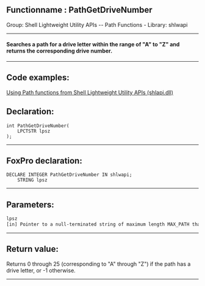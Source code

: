 <link rel="stylesheet" type="text/css" href="../../css/win32api.css">  
<link rel="stylesheet" href="https://cdnjs.cloudflare.com/ajax/libs/font-awesome/4.7.0/css/font-awesome.min.css">

## Functionname : PathGetDriveNumber
Group: Shell Lightweight Utility APIs -- Path Functions - Library: shlwapi    
***  


#### Searches a path for a drive letter within the range of "A" to "Z" and returns the corresponding drive number.
***  


## Code examples:
[Using Path functions from Shell Lightweight Utility APIs (shlapi.dll)](../../samples/sample_178.md)  

## Declaration:
```foxpro  
int PathGetDriveNumber(
    LPCTSTR lpsz
);  
```  
***  


## FoxPro declaration:
```foxpro  
DECLARE INTEGER PathGetDriveNumber IN shlwapi;
	STRING lpsz  
```  
***  


## Parameters:
```txt  
lpsz
[in] Pointer to a null-terminated string of maximum length MAX_PATH that contains the path to be searched.  
```  
***  


## Return value:
Returns 0 through 25 (corresponding to "A" through "Z") if the path has a drive letter, or -1 otherwise.  
***  

